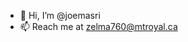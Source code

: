 - 👋 Hi, I’m @joemasri
- 📫 Reach me at zelma760@mtroyal.ca

<!---
joemasri/joemasri is a ✨ special ✨ repository because its `README.md` (this file) appears on your GitHub profile.
You can click the Preview link to take a look at your changes.
--->
